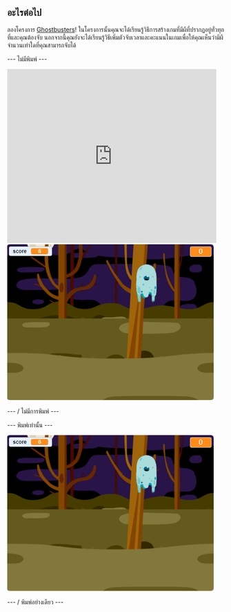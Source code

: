 ## อะไรต่อไป

ลองโครงการ [Ghostbusters](https://projects.raspberrypi.org/en/projects/ghostbusters?utm_source=pathway&utm_medium=whatnext&utm_campaign=projects)! ในโครงการนั้นคุณจะได้เรียนรู้วิธีการสร้างเกมที่มีผีที่ปรากฏอยู่ทั่วทุกที่และคุณต้องจับ นอกจากนี้คุณยังจะได้เรียนรู้วิธีเพิ่มตัวจับเวลาและคะแนนในเกมเพื่อให้คุณเห็นว่ามีผีจำนวนเท่าใดที่คุณสามารถจับได้

\--- ไม่มีพิมพ์ \---

<div class="scratch-preview">
  <iframe allowtransparency="true" width="485" height="402" src="https://scratch.mit.edu/projects/embed/276874679/?autostart=false" frameborder="0" scrolling="no"></iframe>
  <img src="images/ghostbusters-static.png">
</div>

\--- / ไม่มีการพิมพ์ \---

\--- พิมพ์เท่านั้น \---

![ตู้โชว์](images/ghostbusters-static.png)

\--- / พิมพ์อย่างเดียว \---
